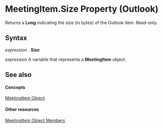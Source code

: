 
# MeetingItem.Size Property (Outlook)

Returns a  **Long** indicating the size (in bytes) of the Outlook item. Read-only.


## Syntax

 _expression_ . **Size**

 _expression_ A variable that represents a **MeetingItem** object.


## See also


#### Concepts


[MeetingItem Object](b75730f5-b395-3d66-5acd-b64fd8fcd78f.md)
#### Other resources


[MeetingItem Object Members](9ae6a19d-d326-4c37-90d8-5ed9933672a0.md)
